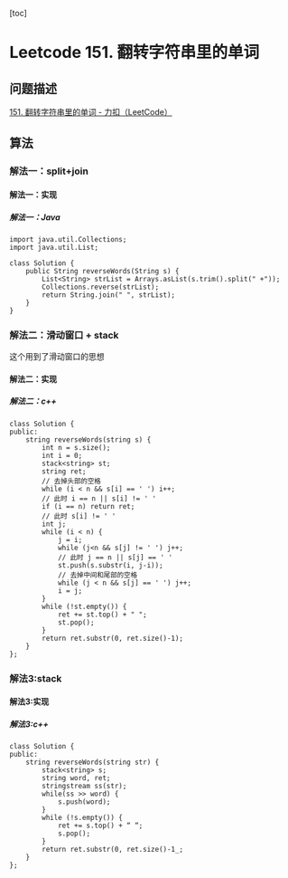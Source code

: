 
[toc]

# Leetcode 151. 翻转字符串里的单词

## 问题描述

[151. 翻转字符串里的单词 - 力扣（LeetCode）](https://leetcode-cn.com/problems/reverse-words-in-a-string/)

## 算法

### 解法一：split+join

#### 解法一：实现

##### 解法一：Java

```
import java.util.Collections;
import java.util.List;

class Solution {
    public String reverseWords(String s) {
        List<String> strList = Arrays.asList(s.trim().split(" +"));
        Collections.reverse(strList);
        return String.join(" ", strList);
    }
}
```

### 解法二：滑动窗口 + stack

这个用到了滑动窗口的思想

#### 解法二：实现

##### 解法二：c++

``` 
class Solution {
public:
    string reverseWords(string s) {
        int n = s.size();
        int i = 0; 
        stack<string> st;
        string ret;
        // 去掉头部的空格
        while (i < n && s[i] == ' ') i++;
        // 此时 i == n || s[i] != ' '
        if (i == n) return ret;
        // 此时 s[i] != ' '
        int j;
        while (i < n) {
            j = i;
            while (j<n && s[j] != ' ') j++;
            // 此时 j == n || s[j] == ' '
            st.push(s.substr(i, j-i));
            // 去掉中间和尾部的空格
            while (j < n && s[j] == ' ') j++;
            i = j;
        }
        while (!st.empty()) {
            ret += st.top() + " ";
            st.pop();
        }
        return ret.substr(0, ret.size()-1);
    }
};
```

### 解法3:stack

#### 解法3:实现

##### 解法3:c++

```
class Solution {
public:
    string reverseWords(string str) {
        stack<string> s;
        string word, ret;
        stringstream ss(str);
        while(ss >> word) {
            s.push(word);
        }
        while (!s.empty()) {
            ret += s.top() + “ “;
            s.pop();
        }
        return ret.substr(0, ret.size()-1_;
    }
};
```
